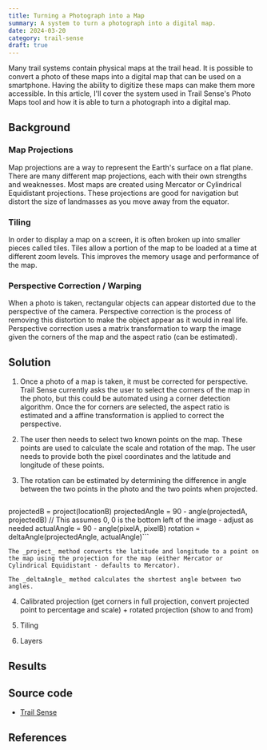 ```yaml
---
title: Turning a Photograph into a Map
summary: A system to turn a photograph into a digital map.
date: 2024-03-20
category: trail-sense
draft: true
---
```


Many trail systems contain physical maps at the trail head. It is possible to convert a photo of these maps into a digital map that can be used on a smartphone. Having the ability to digitize these maps can make them more accessible. In this article, I'll cover the system used in Trail Sense's Photo Maps tool and how it is able to turn a photograph into a digital map.

## Background

### Map Projections

Map projections are a way to represent the Earth's surface on a flat plane. There are many different map projections, each with their own strengths and weaknesses. Most maps are created using Mercator or Cylindrical Equidistant projections. These projections are good for navigation but distort the size of landmasses as you move away from the equator.

### Tiling

In order to display a map on a screen, it is often broken up into smaller pieces called tiles. Tiles allow a portion of the map to be loaded at a time at different zoom levels. This improves the memory usage and performance of the map.

### Perspective Correction / Warping

When a photo is taken, rectangular objects can appear distorted due to the perspective of the camera. Perspective correction is the process of removing this distortion to make the object appear as it would in real life. Perspective correction uses a matrix transformation to warp the image given the corners of the map and the aspect ratio (can be estimated).

## Solution

1. Once a photo of a map is taken, it must be corrected for perspective. Trail Sense currently asks the user to select the corners of the map in the photo, but this could be automated using a corner detection algorithm. Once the for corners are selected, the aspect ratio is estimated and a affine transformation is applied to correct the perspective.

2. The user then needs to select two known points on the map. These points are used to calculate the scale and rotation of the map. The user needs to provide both the pixel coordinates and the latitude and longitude of these points.

3. The rotation can be estimated by determining the difference in angle between the two points in the photo and the two points when projected.
    ```projectedA = project(locationA)
projectedB = project(locationB)
projectedAngle = 90 - angle(projectedA, projectedB)
// This assumes 0, 0 is the bottom left of the image - adjust as needed
actualAngle = 90 - angle(pixelA, pixelB)
rotation = deltaAngle(projectedAngle, actualAngle)```  

    The _project_ method converts the latitude and longitude to a point on the map using the projection for the map (either Mercator or Cylindrical Equidistant - defaults to Mercator).

    The _deltaAngle_ method calculates the shortest angle between two angles.

4. Calibrated projection (get corners in full projection, convert projected point to percentage and scale) + rotated projection  (show to and from)

5. Tiling
6. Layers

## Results

## Source code

- [Trail Sense](https://github.com/kylecorry31/Trail-Sense)

## References
